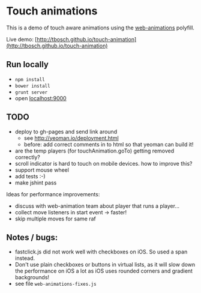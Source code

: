 # Touch animations

This is a demo of touch aware animations using the [web-animations](https://github.com/web-animations/web-animations-js) polyfill.

Live demo: [http://tbosch.github.io/touch-animation](http://tbosch.github.io/touch-animation)

## Run locally

- `npm install`
- `bower install`
- `grunt server`
- open [localhost:9000](http://localhost:9000)

## TODO
- deploy to gh-pages and send link around
  * see http://yeoman.io/deployment.html
  * before: add correct comments in to html so that yeoman can build it!
- are the temp players (for touchAnimation.goTo) getting removed correctly?
- scroll indicator is hard to touch on mobile devices. how to improve this?
- support mouse wheel
- add tests :-)
- make jshint pass

Ideas for performance improvements:

- discuss with web-animation team about player that runs a player...
- collect move listeners in start event -> faster!
- skip multiple moves for same raf

## Notes / bugs:

- fastclick.js did not work well with checkboxes on iOS. So used a span instead.
- Don't use plain checkboxes or buttons in virtual lists, as it will slow down the performance on iOS
  a lot as iOS uses rounded corners and gradient backgrounds!
- see file `web-animations-fixes.js`
